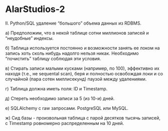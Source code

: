 # AlarStudios-2

II. Python/SQL удаление “большого” объема данных из RDBMS.

а) Предположим, что в некой таблице сотни миллионов записей и “неудобные” индексы. 

б) Таблица используется постоянно и возможности занять ее локом на запись хоть сколь нибудь надолго нельзя никак. Необходимо “почистить” таблицу соблюдая эти условия. 

в) Стирать записи малыми кусками (например, по 100), эффективно их находя (т.е., не sequental scan), беря и полностью освобождая локи и со случайной (пара сотен миллисекунд) паузой между удалениями. 

г) Таблица должна иметь поля: ID и Timestamp. 

д) Стереть необходимо записи за 5 (из 10-и) дней. 

е) SQLAlchemy с raw запросами. PostgreSQL или MySQL. 

ж) Сид базы - произвольная таблица с парой десятков тысячь записей, с Timestamp ровномерно распределенным на 10 дней.
